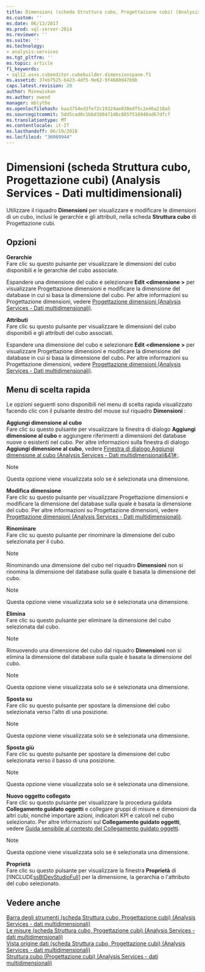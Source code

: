 ```yaml
---
title: Dimensioni (scheda Struttura cubo, Progettazione cubi) (Analysis Services - dati multidimensionali) | Documenti Microsoft
ms.custom: ''
ms.date: 06/13/2017
ms.prod: sql-server-2014
ms.reviewer: ''
ms.suite: ''
ms.technology:
- analysis-services
ms.tgt_pltfrm: ''
ms.topic: article
f1_keywords:
- sql12.asvs.cubeeditor.cubebuilder.dimensionspane.f1
ms.assetid: 37eb7525-b423-4df5-9e62-9f4680d47b9b
caps.latest.revision: 20
author: Minewiskan
ms.author: owend
manager: mblythe
ms.openlocfilehash: baa3754ed3fe72c19324ae830edf5c2e46a218a5
ms.sourcegitcommit: 5dd5cad0c1bbd308471d6c885f516948ad67dfcf
ms.translationtype: MT
ms.contentlocale: it-IT
ms.lasthandoff: 06/19/2018
ms.locfileid: "36069944"
---
```

# <a name="dimensions-cube-structure-tab-cube-designer-analysis-services---multidimensional-data"></a>Dimensioni (scheda Struttura cubo, Progettazione cubi) (Analysis Services - Dati multidimensionali)
  Utilizzare il riquadro **Dimensioni** per visualizzare e modificare le dimensioni di un cubo, inclusi le gerarchie e gli attributi, nella scheda **Struttura cubo** di Progettazione cubi.  
  
## <a name="options"></a>Opzioni  
 **Gerarchie**  
 Fare clic su questo pulsante per visualizzare le dimensioni del cubo disponibili e le gerarchie del cubo associate.  
  
 Espandere una dimensione del cubo e selezionare **Edit \<dimensione >** per visualizzare Progettazione dimensioni e modificare la dimensione del database in cui si basa la dimensione del cubo. Per altre informazioni su Progettazione dimensioni, vedere [Progettazione dimensioni &#40;Analysis Services - Dati multidimensionali&#41;](dimension-designer-analysis-services-multidimensional-data.md).  
  
 **Attributi**  
 Fare clic su questo pulsante per visualizzare le dimensioni del cubo disponibili e gli attributi del cubo associati.  
  
 Espandere una dimensione del cubo e selezionare **Edit \<dimensione >** per visualizzare Progettazione dimensioni e modificare la dimensione del database in cui si basa la dimensione del cubo. Per altre informazioni su Progettazione dimensioni, vedere [Progettazione dimensioni &#40;Analysis Services - Dati multidimensionali&#41;](dimension-designer-analysis-services-multidimensional-data.md).  
  
## <a name="context-menu"></a>Menu di scelta rapida  
 Le opzioni seguenti sono disponibili nel menu di scelta rapida visualizzato facendo clic con il pulsante destro del mouse sul riquadro **Dimensioni** :  
  
 **Aggiungi dimensione al cubo**  
 Fare clic su questo pulsante per visualizzare la finestra di dialogo **Aggiungi dimensione al cubo** e aggiungere riferimenti a dimensioni del database nuove o esistenti nel cubo. Per altre informazioni sulla finestra di dialogo **Aggiungi dimensione al cubo**, vedere [Finestra di dialogo Aggiungi dimensione al cubo &#40;Analysis Services - Dati multidimensionali&41#;](add-cube-dimension-dialog-box-analysis-services-multidimensional-data.md).  
  
> [!NOTE]  
>  Questa opzione viene visualizzata solo se è selezionata una dimensione.  
  
 **Modifica dimensione**  
 Fare clic su questo pulsante per visualizzare Progettazione dimensioni e modificare la dimensione del database sulla quale è basata la dimensione del cubo. Per altre informazioni su Progettazione dimensioni, vedere [Progettazione dimensioni &#40;Analysis Services - Dati multidimensionali&#41;](dimension-designer-analysis-services-multidimensional-data.md).  
  
 **Rinominare**  
 Fare clic su questo pulsante per rinominare la dimensione del cubo selezionata per il cubo.  
  
> [!NOTE]  
>  Rinominando una dimensione del cubo nel riquadro **Dimensioni** non si rinomina la dimensione del database sulla quale è basata la dimensione del cubo.  
  
> [!NOTE]  
>  Questa opzione viene visualizzata solo se è selezionata una dimensione.  
  
 **Elimina**  
 Fare clic su questo pulsante per eliminare la dimensione del cubo selezionata dal cubo.  
  
> [!NOTE]  
>  Rimuovendo una dimensione del cubo dal riquadro **Dimensioni** non si elimina la dimensione del database sulla quale è basata la dimensione del cubo.  
  
> [!NOTE]  
>  Questa opzione viene visualizzata solo se è selezionata una dimensione.  
  
 **Sposta su**  
 Fare clic su questo pulsante per spostare la dimensione del cubo selezionata verso l'alto di una posizione.  
  
> [!NOTE]  
>  Questa opzione viene visualizzata solo se è selezionata una dimensione.  
  
 **Sposta giù**  
 Fare clic su questo pulsante per spostare la dimensione del cubo selezionata verso il basso di una posizione.  
  
> [!NOTE]  
>  Questa opzione viene visualizzata solo se è selezionata una dimensione.  
  
 **Nuovo oggetto collegato**  
 Fare clic su questo pulsante per visualizzare la procedura guidata **Collegamento guidato oggetti** e collegare gruppi di misure e dimensioni da altri cubi, nonché importare azioni, indicatori KPI e calcoli nel cubo selezionato. Per altre informazioni sul **Collegamento guidato oggetti**, vedere [Guida sensibile al contesto del Collegamento guidato oggetti](linked-object-wizard-f1-help.md).  
  
> [!NOTE]  
>  Questa opzione viene visualizzata solo se è selezionata una dimensione.  
  
 **Proprietà**  
 Fare clic su questo pulsante per visualizzare la finestra **Proprietà** di [!INCLUDE[ssBIDevStudioFull](../includes/ssbidevstudiofull-md.md)] per la dimensione, la gerarchia o l'attributo del cubo selezionato.  
  
## <a name="see-also"></a>Vedere anche  
 [Barra degli strumenti &#40;scheda Struttura cubo, Progettazione cubi&#41; &#40;Analysis Services - dati multidimensionali&#41;](toolbar-cube-structure-cube-designer-analysis-services-multidimensional-data.md)   
 [Le misure &#40;scheda Struttura cubo, Progettazione cubi&#41; &#40;Analysis Services - dati multidimensionali&#41;](measures-cube-structure-cube-designer-analysis-services-multidimensional-data.md)   
 [Vista origine dati &#40;scheda Struttura cubo, Progettazione cubi&#41; &#40;Analysis Services - dati multidimensionali&#41;](data-source-view-cube-designer-analysis-services-multidimensional-data.md)   
 [Struttura cubo &#40;Progettazione cubi&#41; &#40;Analysis Services - dati multidimensionali&#41;](cube-structure-cube-designer-analysis-services-multidimensional-data.md)  
  
  